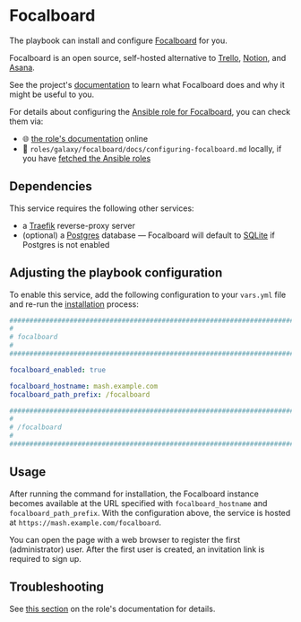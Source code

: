 <!--
SPDX-FileCopyrightText: 2020 - 2024 MDAD project contributors
SPDX-FileCopyrightText: 2020 - 2024 Slavi Pantaleev
SPDX-FileCopyrightText: 2020 Aaron Raimist
SPDX-FileCopyrightText: 2020 Chris van Dijk
SPDX-FileCopyrightText: 2020 Dominik Zajac
SPDX-FileCopyrightText: 2020 Mickaël Cornière
SPDX-FileCopyrightText: 2022 François Darveau
SPDX-FileCopyrightText: 2022 Julian Foad
SPDX-FileCopyrightText: 2022 Warren Bailey
SPDX-FileCopyrightText: 2023 Antonis Christofides
SPDX-FileCopyrightText: 2023 Felix Stupp
SPDX-FileCopyrightText: 2023 Julian-Samuel Gebühr
SPDX-FileCopyrightText: 2023 Pierre 'McFly' Marty
SPDX-FileCopyrightText: 2024 - 2025 Suguru Hirahara

SPDX-License-Identifier: AGPL-3.0-or-later
-->

# Focalboard

The playbook can install and configure [Focalboard](https://www.focalboard.com/) for you.

Focalboard is an open source, self-hosted alternative to [Trello](https://trello.com/), [Notion](https://www.notion.so/), and [Asana](https://asana.com/).

See the project's [documentation](https://github.com/mattermost-community/focalboard/blob/main/README.md) to learn what Focalboard does and why it might be useful to you.

For details about configuring the [Ansible role for Focalboard](https://github.com/mother-of-all-self-hosting/ansible-role-focalboard), you can check them via:
- 🌐 [the role's documentation](https://github.com/mother-of-all-self-hosting/ansible-role-focalboard/blob/main/docs/configuring-focalboard.md) online
- 📁 `roles/galaxy/focalboard/docs/configuring-focalboard.md` locally, if you have [fetched the Ansible roles](../installing.md)

## Dependencies

This service requires the following other services:

- a [Traefik](traefik.md) reverse-proxy server
- (optional) a [Postgres](postgres.md) database — Focalboard will default to [SQLite](https://www.sqlite.org/) if Postgres is not enabled

## Adjusting the playbook configuration

To enable this service, add the following configuration to your `vars.yml` file and re-run the [installation](../installing.md) process:

```yaml
########################################################################
#                                                                      #
# focalboard                                                           #
#                                                                      #
########################################################################

focalboard_enabled: true

focalboard_hostname: mash.example.com
focalboard_path_prefix: /focalboard

########################################################################
#                                                                      #
# /focalboard                                                          #
#                                                                      #
########################################################################
```

## Usage

After running the command for installation, the Focalboard instance becomes available at the URL specified with `focalboard_hostname` and `focalboard_path_prefix`. With the configuration above, the service is hosted at `https://mash.example.com/focalboard`.

You can open the page with a web browser to register the first (administrator) user. After the first user is created, an invitation link is required to sign up.

## Troubleshooting

See [this section](https://github.com/mother-of-all-self-hosting/ansible-role-focalboard/blob/main/docs/configuring-focalboard.md#troubleshooting) on the role's documentation for details.
